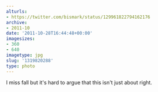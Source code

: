 ```yaml
---
alturls:
- https://twitter.com/bismark/status/129961822794162176
archive:
- 2011-10
date: '2011-10-28T16:44:48+00:00'
imagesizes:
- 360
- 640
imagetype: jpg
slug: '1319820288'
type: photo
---
```


I miss fall but it's hard to argue that this isn't just about right.
